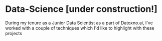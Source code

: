 # Data-Science [under construction!]

During my tenure as a Junior Data Scientist as a part of Datoxno.ai, I've worked with a couple of techniques which I'd like to highlight with these projects
